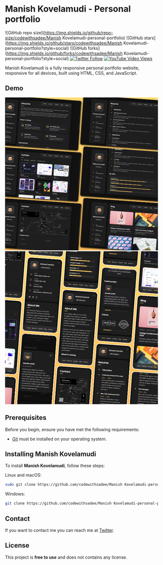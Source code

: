 # Manish Kovelamudi - Personal portfolio

![GitHub repo size](https://img.shields.io/github/repo-size/codewithsadee/Manish Kovelamudi-personal-portfolio)
![GitHub stars](https://img.shields.io/github/stars/codewithsadee/Manish Kovelamudi-personal-portfolio?style=social)
![GitHub forks](https://img.shields.io/github/forks/codewithsadee/Manish Kovelamudi-personal-portfolio?style=social)
[![Twitter Follow](https://img.shields.io/twitter/follow/codewithsadee?style=social)](https://twitter.com/intent/follow?screen_name=codewithsadee)
[![YouTube Video Views](https://img.shields.io/youtube/views/SoxmIlgf2zM?style=social)](https://youtu.be/SoxmIlgf2zM)

Manish Kovelamudi is a fully responsive personal portfolio website, responsive for all devices, built using HTML, CSS, and JavaScript.

## Demo

![Manish Kovelamudi Desktop Demo](./website-demo-image/desktop.png "Desktop Demo")
![Manish Kovelamudi Mobile Demo](./website-demo-image/mobile.png "Mobile Demo")

## Prerequisites

Before you begin, ensure you have met the following requirements:

* [Git](https://git-scm.com/downloads "Download Git") must be installed on your operating system.

## Installing Manish Kovelamudi

To install **Manish Kovelamudi**, follow these steps:

Linux and macOS:

```bash
sudo git clone https://github.com/codewithsadee/Manish Kovelamudi-personal-portfolio.git
```

Windows:

```bash
git clone https://github.com/codewithsadee/Manish Kovelamudi-personal-portfolio.git
```

## Contact

If you want to contact me you can reach me at [Twitter](https://www.twitter.com/codewithsadee).

## License

This project is **free to use** and does not contains any license.
